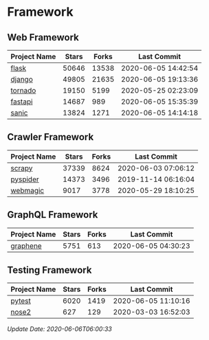 # Framework

## Web Framework

| Project Name | Stars | Forks | Last Commit |
| ------------ | ----- | ----- | ----------- |
| [flask](https://github.com/pallets/flask) | 50646 | 13538 | 2020-06-05 14:42:54 |
| [django](https://github.com/django/django) | 49805 | 21635 | 2020-06-05 19:13:36 |
| [tornado](https://github.com/tornadoweb/tornado) | 19150 | 5199 | 2020-05-25 02:23:09 |
| [fastapi](https://github.com/tiangolo/fastapi) | 14687 | 989 | 2020-06-05 15:35:39 |
| [sanic](https://github.com/huge-success/sanic) | 13824 | 1271 | 2020-06-05 14:14:18 |

## Crawler Framework

| Project Name | Stars | Forks | Last Commit |
| ------------ | ----- | ----- | ----------- |
| [scrapy](https://github.com/scrapy/scrapy) | 37339 | 8624 | 2020-06-03 07:06:12 |
| [pyspider](https://github.com/binux/pyspider) | 14373 | 3496 | 2019-11-14 06:16:04 |
| [webmagic](https://github.com/code4craft/webmagic) | 9017 | 3778 | 2020-05-29 18:10:25 |

## GraphQL Framework

| Project Name | Stars | Forks | Last Commit |
| ------------ | ----- | ----- | ----------- |
| [graphene](https://github.com/graphql-python/graphene) | 5751 | 613 | 2020-06-05 04:30:23 |

## Testing Framework

| Project Name | Stars | Forks | Last Commit |
| ------------ | ----- | ----- | ----------- |
| [pytest](https://github.com/pytest-dev/pytest) | 6020 | 1419 | 2020-06-05 11:10:16 |
| [nose2](https://github.com/nose-devs/nose2) | 627 | 129 | 2020-03-03 16:52:03 |

*Update Date: 2020-06-06T06:00:33*